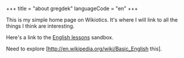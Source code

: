 +++
title = "about gregdek"
languageCode = "en"
+++

This is my simple home page on Wikiotics. It's where I will link to all
the things I think are interesting.

Here's a link to the [English lessons](/en/English_lessons) sandbox.

Need to explore \[<http://en.wikipedia.org/wiki/Basic_English> this\].
